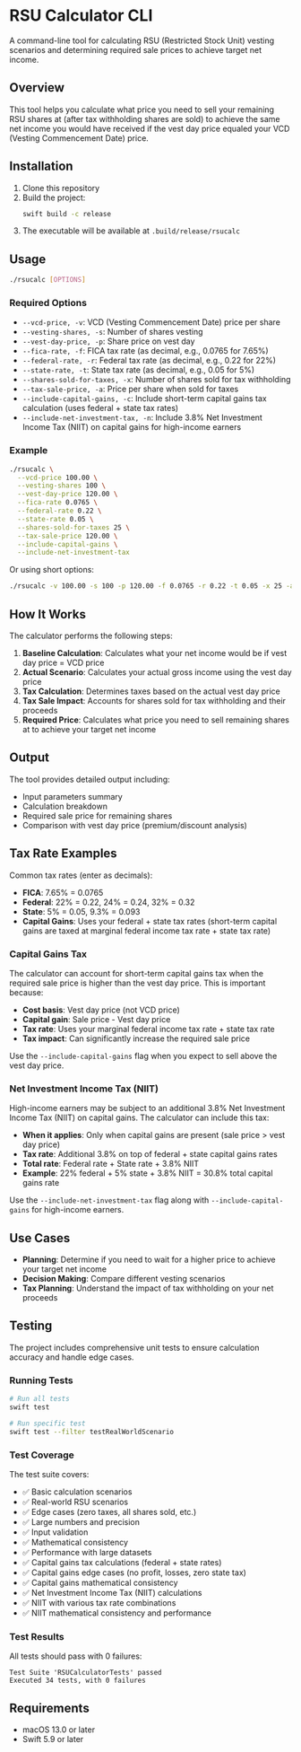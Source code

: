 # RSU Calculator CLI

A command-line tool for calculating RSU (Restricted Stock Unit) vesting scenarios and determining required sale prices to achieve target net income.

## Overview

This tool helps you calculate what price you need to sell your remaining RSU shares at (after tax withholding shares are sold) to achieve the same net income you would have received if the vest day price equaled your VCD (Vesting Commencement Date) price.

## Installation

1. Clone this repository
2. Build the project:
   ```bash
   swift build -c release
   ```
3. The executable will be available at `.build/release/rsucalc`

## Usage

```bash
./rsucalc [OPTIONS]
```

### Required Options

- `--vcd-price, -v`: VCD (Vesting Commencement Date) price per share
- `--vesting-shares, -s`: Number of shares vesting
- `--vest-day-price, -p`: Share price on vest day
- `--fica-rate, -f`: FICA tax rate (as decimal, e.g., 0.0765 for 7.65%)
- `--federal-rate, -r`: Federal tax rate (as decimal, e.g., 0.22 for 22%)
- `--state-rate, -t`: State tax rate (as decimal, e.g., 0.05 for 5%)
- `--shares-sold-for-taxes, -x`: Number of shares sold for tax withholding
- `--tax-sale-price, -a`: Price per share when sold for taxes
- `--include-capital-gains, -c`: Include short-term capital gains tax calculation (uses federal + state tax rates)
- `--include-net-investment-tax, -n`: Include 3.8% Net Investment Income Tax (NIIT) on capital gains for high-income earners

### Example

```bash
./rsucalc \
  --vcd-price 100.00 \
  --vesting-shares 100 \
  --vest-day-price 120.00 \
  --fica-rate 0.0765 \
  --federal-rate 0.22 \
  --state-rate 0.05 \
  --shares-sold-for-taxes 25 \
  --tax-sale-price 120.00 \
  --include-capital-gains \
  --include-net-investment-tax
```

Or using short options:

```bash
./rsucalc -v 100.00 -s 100 -p 120.00 -f 0.0765 -r 0.22 -t 0.05 -x 25 -a 120.00 -c -n
```

## How It Works

The calculator performs the following steps:

1. **Baseline Calculation**: Calculates what your net income would be if vest day price = VCD price
2. **Actual Scenario**: Calculates your actual gross income using the vest day price
3. **Tax Calculation**: Determines taxes based on the actual vest day price
4. **Tax Sale Impact**: Accounts for shares sold for tax withholding and their proceeds
5. **Required Price**: Calculates what price you need to sell remaining shares at to achieve your target net income

## Output

The tool provides detailed output including:

- Input parameters summary
- Calculation breakdown
- Required sale price for remaining shares
- Comparison with vest day price (premium/discount analysis)

## Tax Rate Examples

Common tax rates (enter as decimals):

- **FICA**: 7.65% = 0.0765
- **Federal**: 22% = 0.22, 24% = 0.24, 32% = 0.32
- **State**: 5% = 0.05, 9.3% = 0.093
- **Capital Gains**: Uses your federal + state tax rates (short-term capital gains are taxed at marginal federal income tax rate + state tax rate)

### Capital Gains Tax

The calculator can account for short-term capital gains tax when the required sale price is higher than the vest day price. This is important because:

- **Cost basis**: Vest day price (not VCD price)
- **Capital gain**: Sale price - Vest day price
- **Tax rate**: Uses your marginal federal income tax rate + state tax rate
- **Tax impact**: Can significantly increase the required sale price

Use the `--include-capital-gains` flag when you expect to sell above the vest day price.

### Net Investment Income Tax (NIIT)

High-income earners may be subject to an additional 3.8% Net Investment Income Tax (NIIT) on capital gains. The calculator can include this tax:

- **When it applies**: Only when capital gains are present (sale price > vest day price)
- **Tax rate**: Additional 3.8% on top of federal + state capital gains rates
- **Total rate**: Federal rate + State rate + 3.8% NIIT
- **Example**: 22% federal + 5% state + 3.8% NIIT = 30.8% total capital gains rate

Use the `--include-net-investment-tax` flag along with `--include-capital-gains` for high-income earners.

## Use Cases

- **Planning**: Determine if you need to wait for a higher price to achieve your target net income
- **Decision Making**: Compare different vesting scenarios
- **Tax Planning**: Understand the impact of tax withholding on your net proceeds

## Testing

The project includes comprehensive unit tests to ensure calculation accuracy and handle edge cases.

### Running Tests

```bash
# Run all tests
swift test

# Run specific test
swift test --filter testRealWorldScenario
```

### Test Coverage

The test suite covers:
- ✅ Basic calculation scenarios
- ✅ Real-world RSU scenarios
- ✅ Edge cases (zero taxes, all shares sold, etc.)
- ✅ Large numbers and precision
- ✅ Input validation
- ✅ Mathematical consistency
- ✅ Performance with large datasets
- ✅ Capital gains tax calculations (federal + state rates)
- ✅ Capital gains edge cases (no profit, losses, zero state tax)
- ✅ Capital gains mathematical consistency
- ✅ Net Investment Income Tax (NIIT) calculations
- ✅ NIIT with various tax rate combinations
- ✅ NIIT mathematical consistency and performance

### Test Results

All tests should pass with 0 failures:
```
Test Suite 'RSUCalculatorTests' passed
Executed 34 tests, with 0 failures
```

## Requirements

- macOS 13.0 or later
- Swift 5.9 or later 